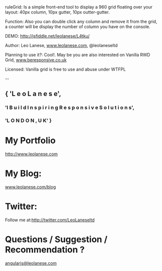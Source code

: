 ruleGrid:
Is a simple front-end tool to display a 960 grid floating over your layout: 40px column, 10px gutter, 10px outter-gutter.


Function:
Also you can double click any column and remove it from the grid, a counter will be display the number of column you have
on the console.


DEMO:
http://jsfiddle.net/leolanese/L4tku/


Author:
Leo Lanese, www.leolanese.com, @leolaneseltd


Planning to use it?:
Cool!. May be you are also interested on Vanilla RWD Grid, www.beresponsive.co.uk


Licensed:
Vanilla grid is free to use and abuse under WTFPL

--

## { 'L e o   L a n e s e',
### 'I  B u i l d   I n s p i r i n g   R e s p o n s i v e   S o l u t i o n s',
### 'L O N D O N ,  U K' }


# My Portfolio<br>
<a href="http://www.leolanese.com" target="_blank">http://www.leolanese.com</a><br>

# My Blog:<br>
<a href="http://www.leolanese.com/blog" target="_blank">www.leolanese.com/blog</a><br>

# Twitter:<br>
Follow me at:<a href="http://twitter.com/LeoLaneseltd" target="_blank">http://twitter.com/LeoLaneseltd</a><br>

# Questions / Suggestion / Recommendation ?<br>
<a href="mail:to">angularjs@leolanese.com</a><br>
